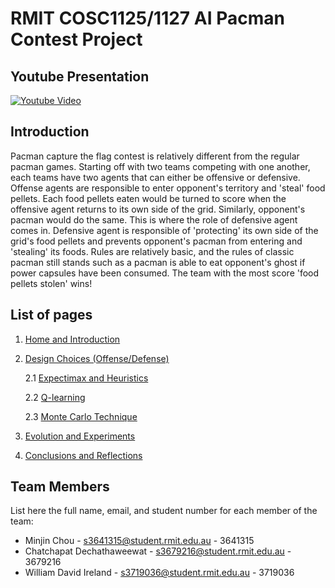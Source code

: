 # RMIT COSC1125/1127 AI Pacman Contest Project


## Youtube Presentation

[![Youtube Video](http://img.youtube.com/vi/SC5Mu-1GHfc/0.jpg)](https://www.youtube.com/watch?v=SC5Mu-1GHfc&feature=youtu.be)

## Introduction
Pacman capture the flag contest is relatively different from the regular pacman games. Starting off with two teams competing with one another, each teams have two agents that can either be offensive or defensive. Offense agents are responsible to enter opponent's territory and 'steal' food pellets. Each food pellets eaten would be turned to score when the offensive agent returns to its own side of the grid. Similarly, opponent's pacman would do the same. This is where the role of defensive agent comes in. Defensive agent is responsible of 'protecting' its own side of the grid's food pellets and prevents opponent's pacman from entering and 'stealing' its foods. Rules are relatively basic, and the rules of classic pacman still stands such as a pacman is able to eat opponent's ghost if power capsules have been consumed. The team with the most score 'food pellets stolen' wins!

## List of pages
1. [Home and Introduction]()
2. [Design Choices (Offense/Defense)](Design-Choices)

    2.1 [Expectimax and Heuristics](AI-Method-1)

    2.2 [Q-learning](AI-Method-2)

    2.3 [Monte Carlo Technique](AI-Method-3)
3. [Evolution and Experiments](Evolution)
4. [Conclusions and Reflections](Conclusions-and-Reflections)

## Team Members

List here the full name, email, and student number for each member of the team:

* Minjin Chou - s3641315@student.rmit.edu.au - 3641315
* Chatchapat Dechathaweewat - s3679216@student.rmit.edu.au - 3679216
* William David Ireland - s3719036@student.rmit.edu.au - 3719036

